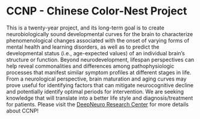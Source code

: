 # CCNP - Chinese Color-Nest Project
This is a twenty-year project, and its long-term goal is to create neurobiologically sound developmental curves for the brain to characterize phenomenological changes associated with the onset of varying forms of mental health and learning disorders, as well as to predict the developmental status (i.e., age-expected values) of an individual brain’s structure or function. Beyond neurodevelopment, lifespan perspectives can help reveal commonalities and differences among pathophysiologic processes that manifest similar symptom profiles at different stages in life. From a neurological perspective, brain maturation and aging curves may prove useful for identifying factors that can mitigate neurocognitive decline and potentially identify optimal periods for intervention. We are seeking knowledge that will translate into a better life style and diagnosis/treatment for patients. Please visit the [DeepNeuro Research Center](http://deepneuro.bnu.edu.cn/?p=163) for more details about CCNP!
